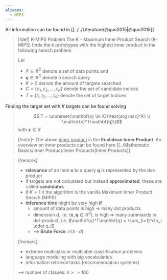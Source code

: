 ```yaml
---
aliases:
  - MIPS
---
```

All information can be found in [[../../Literature/@guo2015|@guo2015]]

>[!def] K-MIPS Problem
>The K - Maximum Inner Product Search (K-MIPS) finds the k prototypes with the highest inner product in the following search problem
>
>Let 
>* $X\subseteq \mathbb{R}^D$ denote a set of data points and
>* $\mathbf{q} \in \mathbb{R}^D$ denote a search query
>* $K > 0$ denote the amount of targets searched
>* $C = \{c_1, c_2, \ldots, c_K\}$ denote the set of candidate indices
>* $T = \{t_1, t_2, \ldots, t_K \}$ denote the set of target indices
>
 Finding the target set with $K$ targets can be found solving
 >
 > $$ T = \underset{\mathbf{x} \in X}{\text{arg max}^K} \{ \mathbf{x}^T\mathbf{q}\}$$
 > with $\mathbf{x} \in X$
   
 
>[!note]-
>The above <u>inner product</u> is the **Euclidean Inner Product**. An overview on inner products can be found here [[../Mathematic Basics/Inner Product/Inner Products|Inner Products]]
 
>[!remark]
> - **relevance** of an item $\mathbf{x}$ to a query $\mathbf{q}$ is represented by the dot-product
> - if targets are not calculated but instead **approximated**, these are called **candidates**
> - if $K=1$ it the algorithm is the vanilla Maximum Inner Product Search (MIPS)
> - **inference time** might be very high **if**
> 	- amount of data points is high => many dot products
> 	- dimension $d$, i.e. ($\mathbf{x,q} \in \mathbb{R}^d$), is high => many summands in dot-product, i.e. $\mathbf{x}^T\mathbf{q} = \sum_{i=1}^d x_i \cdot q_i$ 
> 	- ==> **Brute Force**: $\mathcal{O}(n \cdot d)$

>[!remark]
> * extreme multiclass or multilabel classification problems
> * language modeling with big vocabularies
> * information retrieval tasks (recommendation systems)
>
> ==> number of classes: $n >> 100$ 

